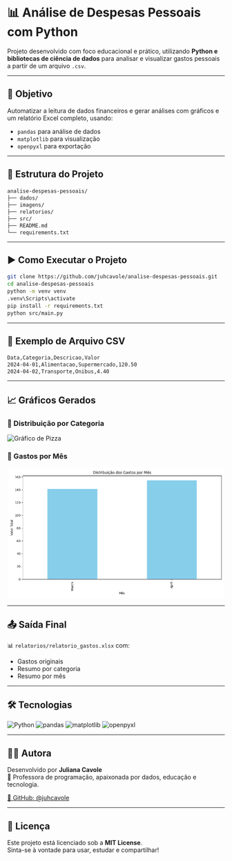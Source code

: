 
# 📊 Análise de Despesas Pessoais com Python

Projeto desenvolvido com foco educacional e prático, utilizando **Python e bibliotecas de ciência de dados** para analisar e visualizar gastos pessoais a partir de um arquivo `.csv`.

---

## 🎯 Objetivo

Automatizar a leitura de dados financeiros e gerar análises com gráficos e um relatório Excel completo, usando:

- `pandas` para análise de dados  
- `matplotlib` para visualização  
- `openpyxl` para exportação

---

## 📁 Estrutura do Projeto

```
analise-despesas-pessoais/
├── dados/
├── imagens/
├── relatorios/
├── src/
├── README.md
└── requirements.txt
```

---

## ▶️ Como Executar o Projeto

```bash
git clone https://github.com/juhcavole/analise-despesas-pessoais.git
cd analise-despesas-pessoais
python -m venv venv
.venv\Scripts\activate
pip install -r requirements.txt
python src/main.py
```

---

## 🧾 Exemplo de Arquivo CSV

```csv
Data,Categoria,Descricao,Valor
2024-04-01,Alimentacao,Supermercado,120.50
2024-04-02,Transporte,Onibus,4.40
```

---

## 📈 Gráficos Gerados

### 📌 Distribuição por Categoria
![Gráfico de Pizza](imagens/grafico_despesas_categoria.png)

### 📌 Gastos por Mês
![Gráfico de Barras](imagens/gastos_mensais.png)

---

## 📤 Saída Final

📊 `relatorios/relatorio_gastos.xlsx` com:
- Gastos originais
- Resumo por categoria
- Resumo por mês

---

## 🛠 Tecnologias

![Python](https://img.shields.io/badge/Python-3.10-blue?logo=python&logoColor=white)
![pandas](https://img.shields.io/badge/pandas-Data%20Analysis-blueviolet)
![matplotlib](https://img.shields.io/badge/matplotlib-Visualization-orange)
![openpyxl](https://img.shields.io/badge/openpyxl-Excel-green)

---

## 🙋‍♀️ Autora

Desenvolvido por **Juliana Cavole**  
💼 Professora de programação, apaixonada por dados, educação e tecnologia.

[🔗 GitHub: @juhcavole](https://github.com/juhcavole)

---

## 🪪 Licença

Este projeto está licenciado sob a **MIT License**.  
Sinta-se à vontade para usar, estudar e compartilhar!
